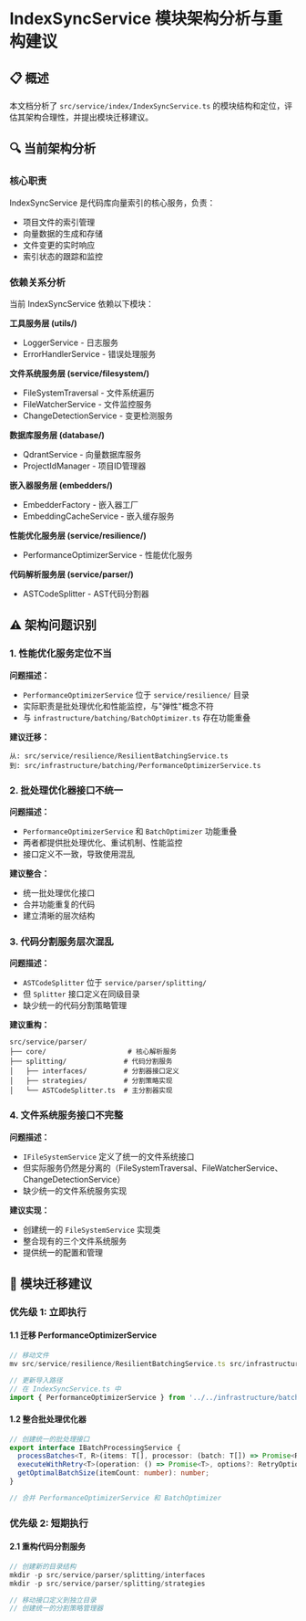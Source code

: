 # IndexSyncService 模块架构分析与重构建议

## 📋 概述

本文档分析了 `src/service/index/IndexSyncService.ts` 的模块结构和定位，评估其架构合理性，并提出模块迁移建议。

## 🔍 当前架构分析

### 核心职责
IndexSyncService 是代码库向量索引的核心服务，负责：
- 项目文件的索引管理
- 向量数据的生成和存储
- 文件变更的实时响应
- 索引状态的跟踪和监控

### 依赖关系分析

当前 IndexSyncService 依赖以下模块：

**工具服务层 (utils/)**
- LoggerService - 日志服务
- ErrorHandlerService - 错误处理服务

**文件系统服务层 (service/filesystem/)**
- FileSystemTraversal - 文件系统遍历
- FileWatcherService - 文件监控服务
- ChangeDetectionService - 变更检测服务

**数据库服务层 (database/)**
- QdrantService - 向量数据库服务
- ProjectIdManager - 项目ID管理器

**嵌入器服务层 (embedders/)**
- EmbedderFactory - 嵌入器工厂
- EmbeddingCacheService - 嵌入缓存服务

**性能优化服务层 (service/resilience/)**
- PerformanceOptimizerService - 性能优化服务

**代码解析服务层 (service/parser/)**
- ASTCodeSplitter - AST代码分割器

## ⚠️ 架构问题识别

### 1. 性能优化服务定位不当

**问题描述：**
- `PerformanceOptimizerService` 位于 `service/resilience/` 目录
- 实际职责是批处理优化和性能监控，与"弹性"概念不符
- 与 `infrastructure/batching/BatchOptimizer.ts` 存在功能重叠

**建议迁移：**
```
从: src/service/resilience/ResilientBatchingService.ts
到: src/infrastructure/batching/PerformanceOptimizerService.ts
```

### 2. 批处理优化器接口不统一

**问题描述：**
- `PerformanceOptimizerService` 和 `BatchOptimizer` 功能重叠
- 两者都提供批处理优化、重试机制、性能监控
- 接口定义不一致，导致使用混乱

**建议整合：**
- 统一批处理优化接口
- 合并功能重复的代码
- 建立清晰的层次结构

### 3. 代码分割服务层次混乱

**问题描述：**
- `ASTCodeSplitter` 位于 `service/parser/splitting/`
- 但 `Splitter` 接口定义在同级目录
- 缺少统一的代码分割策略管理

**建议重构：**
```
src/service/parser/
├── core/                    # 核心解析服务
├── splitting/              # 代码分割服务
│   ├── interfaces/         # 分割器接口定义
│   ├── strategies/         # 分割策略实现
│   └── ASTCodeSplitter.ts  # 主分割器实现
```

### 4. 文件系统服务接口不完整

**问题描述：**
- `IFileSystemService` 定义了统一的文件系统接口
- 但实际服务仍然是分离的（FileSystemTraversal、FileWatcherService、ChangeDetectionService）
- 缺少统一的文件系统服务实现

**建议实现：**
- 创建统一的 `FileSystemService` 实现类
- 整合现有的三个文件系统服务
- 提供统一的配置和管理

## 🎯 模块迁移建议

### 优先级 1: 立即执行

#### 1.1 迁移 PerformanceOptimizerService
```typescript
// 移动文件
mv src/service/resilience/ResilientBatchingService.ts src/infrastructure/batching/PerformanceOptimizerService.ts

// 更新导入路径
// 在 IndexSyncService.ts 中
import { PerformanceOptimizerService } from '../../infrastructure/batching/PerformanceOptimizerService';
```

#### 1.2 整合批处理优化器
```typescript
// 创建统一的批处理接口
export interface IBatchProcessingService {
  processBatches<T, R>(items: T[], processor: (batch: T[]) => Promise<R[]>): Promise<R[]>;
  executeWithRetry<T>(operation: () => Promise<T>, options?: RetryOptions): Promise<T>;
  getOptimalBatchSize(itemCount: number): number;
}

// 合并 PerformanceOptimizerService 和 BatchOptimizer
```

### 优先级 2: 短期执行

#### 2.1 重构代码分割服务
```typescript
// 创建新的目录结构
mkdir -p src/service/parser/splitting/interfaces
mkdir -p src/service/parser/splitting/strategies

// 移动接口定义到独立目录
// 创建统一的分割策略管理器
